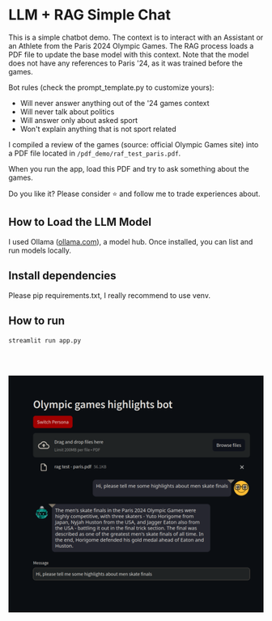 # LLM + RAG Simple Chat

This is a simple chatbot demo. The context is to interact with an Assistant or an Athlete from the Paris 2024 Olympic Games. The RAG process loads a PDF file to update the base model with this context. Note that the model does not have any references to Paris '24, as it was trained before the games.

Bot rules (check the prompt_template.py to customize yours):

- Will never answer anything out of the '24 games context
- Will never talk about politics
- Will answer only about asked sport
- Won't explain anything that is not sport related

I compiled a review of the games (source: official Olympic Games site) into a PDF file located in `/pdf_demo/raf_test_paris.pdf`.

When you run the app, load this PDF and try to ask something about the games.


Do you like it? Please consider ⭐ and follow me to trade experiences about. 

## How to Load the LLM Model

I used Ollama ([ollama.com](https://ollama.com/)), a model hub. Once installed, you can list and run models locally.

## Install dependencies

Please pip requirements.txt, I really recommend to use venv.

## How to run

`streamlit run app.py`


</br>
</br>

![image](/pdf_demo/image.png) 